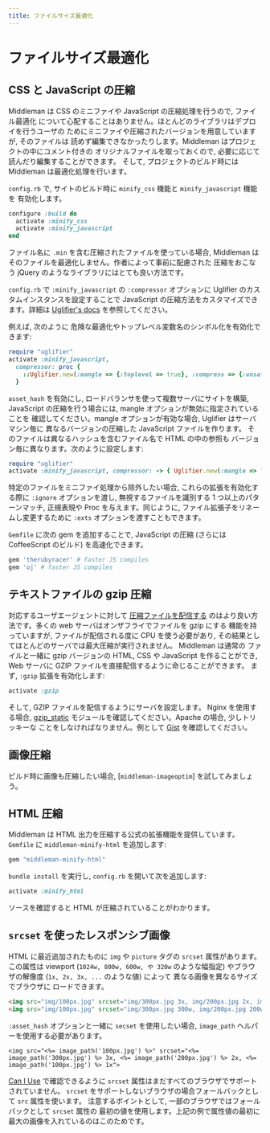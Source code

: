 ```yaml
---
title: ファイルサイズ最適化
---
```


# ファイルサイズ最適化

## CSS と JavaScript の圧縮

Middleman は CSS のミニファイや JavaScript の圧縮処理を行うので, ファイル最適化
について心配することはありません。ほとんどのライブラリはデプロイを行うユーザの
ためにミニファイや圧縮されたバージョンを用意していますが, そのファイルは
読めず編集できなかったりします。Middleman はプロジェクトの中にコメント付きの
オリジナルファイルを取っておくので, 必要に応じて読んだり編集することができます。
そして, プロジェクトのビルド時には Middleman は最適化処理を行います。

`config.rb` で, サイトのビルド時に `minify_css` 機能と `minify_javascript` 機能を
有効化します。

```ruby
configure :build do
  activate :minify_css
  activate :minify_javascript
end
```

ファイル名に `.min` を含む圧縮されたファイルを使っている場合,
Middleman はそのファイルを最適化しません。作者によって事前に配慮された
圧縮をおこなう jQuery のようなライブラリにはとても良い方法です。

`config.rb` で `:minify_javascript` の
`:compressor` オプションに Uglifier のカスタムインスタンスを設定することで
JavaScript の圧縮方法をカスタマイズできます。詳細は [Uglifier's docs]
を参照してください。

例えば, 次のように
危険な最適化やトップレベル変数名のシンボル化を有効化できます:

```ruby
require "uglifier"
activate :minify_javascript,
  compressor: proc {
    ::Uglifier.new(:mangle => {:toplevel => true}, :compress => {:unsafe => true})
  }
```

`asset_hash` を有効にし, ロードバランサを使って複数サーバにサイトを構築,
JavaScript の圧縮を行う場合には, mangle オプションが無効に指定されていることを
確認してください。mangle オプションが有効な場合, Uglifier はサーバマシン毎に
異なるバージョンの圧縮した JavaScript ファイルを作ります。
そのファイルは異なるハッシュを含むファイル名で HTML の中の参照も
バージョン毎に異なります。次のように設定します:

```ruby
require "uglifier"
activate :minify_javascript, compressor: -> { Uglifier.new(:mangle => false) }
```

特定のファイルをミニファイ処理から除外したい場合, これらの拡張を有効化する際に
`:ignore` オプションを渡し, 無視するファイルを識別する 1 つ以上のパターンマッチ,
正規表現や Proc を与えます。同じように, ファイル拡張子をリネームし変更するために
`:exts` オプションを渡すこともできます。

`Gemfile` に次の gem を追加することで, JavaScript の圧縮 (さらには CoffeeScript
のビルド) を高速化できます。

```ruby
gem 'therubyracer' # faster JS compiles
gem 'oj' # faster JS compiles
```

## テキストファイルの gzip 圧縮

対応するユーザエージェントに対して [圧縮ファイルを配信する][serve compressed files]
のはより良い方法です。多くの web サーバはオンザフライでファイルを gzip にする
機能を持っていますが, ファイルが配信される度に CPU を使う必要があり,
その結果としてほとんどのサーバでは最大圧縮が実行されません。 Middleman は通常の
ファイルと一緒に gzip バージョンの HTML, CSS や JavaScript を作ることができ,
Web サーバに GZIP ファイルを直接配信するように命じることができます。
まず, `:gzip` 拡張を有効化します:

```ruby
activate :gzip
```

そして, GZIP ファイルを配信するようにサーバを設定します。 Nginx を使用する場合,
[gzip_static] モジュールを確認してください。Apache の場合, 少しトリッキーな
ことをしなければなりません。例として [Gist][apache_gist] を確認してください。

## 画像圧縮

ビルド時に画像も圧縮したい場合, [`middleman-imageoptim`] を試してみましょう。

## HTML 圧縮

Middleman は HTML 出力を圧縮する公式の拡張機能を提供しています。
`Gemfile` に `middleman-minify-html` を追加します:

```ruby
gem "middleman-minify-html"
```

`bundle install` を実行し, `config.rb` を開いて次を追加します:

```ruby
activate :minify_html
```

ソースを確認すると HTML が圧縮されていることがわかります。

## `srcset` を使ったレスポンシブ画像

HTML に最近追加されたものに `img` や `picture` タグの
`srcset` 属性があります。この属性は viewport (`1024w, 800w, 600w, や 320w`
のような幅指定) やブラウザの解像度 (`1x, 2x, 3x, ...` のような値) によって
異なる画像を異なるサイズでブラウザに
ロードできます。

```html
<img src="img/100px.jpg" srcset="img/300px.jpg 3x, img/200px.jpg 2x, img/100px.jpg 1x">
<img src="img/100px.jpg" srcset="img/300px.jpg 300w, img/200px.jpg 200w, img/100px.jpg 100w">
```

`:asset_hash` オプションと一緒に `secset` を使用したい場合, `image_path`
ヘルパーを使用する必要があります。

```erb
<img src="<%= image_path('100px.jpg') %>" srcset="<%= image_path('300px.jpg') %> 3x, <%= image_path('200px.jpg') %> 2x, <%= image_path('100px.jpg') %> 1x">
```

[Can I Use] で確認できるように `srcset` 属性はまだすべてのブラウザでサポートされていません。
`srcset` をサポートしないブラウザの場合フォールバックとして `src` 属性を使います。
注意するポイントとして, 一部のブラウザではフォールバックとして `srcset` 属性の
最初の値を使用します。上記の例で属性値の最初に最大の画像を入れているのはこのためです。

  [Uglifier's docs]: https://github.com/lautis/uglifier
  [serve compressed files]: https://developer.yahoo.com/performance/rules.html#gzip
  [gzip_static]: https://www.nginx.com/resources/wiki/extending/compiling/
  [apache_gist]: https://gist.github.com/2200790
  [middleman-imageoptim]: https://github.com/plasticine/middleman-imageoptim
  [Can I Use]: http://caniuse.com/
